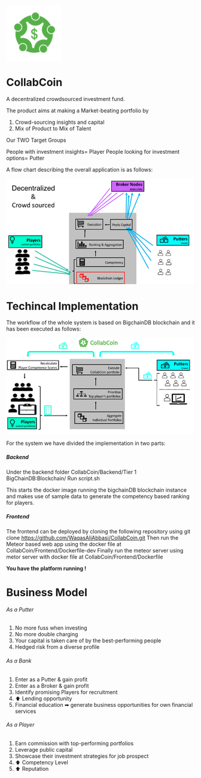  <img src="/logo.png" width="150" align= "center"/>

# CollabCoin

A decentralized crowdsourced investment fund.

The product aims at making a Market-beating portfolio by 
1. Crowd-sourcing insights and capital
2. Mix of Product to Mix of Talent

Our TWO Target Groups

People with investment insights= Player
People looking for investment options= Putter

A flow chart describing the overall application is as follows:

<p align="center">
  <img src="/execution.png" width="800"/>
</p>


# Techincal Implementation 

The workflow of the whole system is based on BigchainDB blockchain and it has been executed as follows:

<p align="center">
  <img src="/Collabcoin-Workflow.png" width="800"/>
</p>

For the system we have divided the implementation in two parts:

##### Backend
Under the backend folder CollabCoin/Backend/Tier 1 BigChainDB:Blockchain/ 
Run script.sh 

This starts the docker image running the bigchainDB blockchain instance and makes use of sample data to generate the competency based ranking for players. 

##### Frontend

The frontend can be deployed by cloning the following repository using git clone https://github.com/WaqasAliAbbasi/CollabCoin.git
Then run the Meteor based web app using the docker file at CollabCoin/Frontend/Dockerfile-dev
Finally run the meteor server using metor server with docker file at CollabCoin/Frontend/Dockerfile

<b> You have the platform running ! </b>

# Business Model

###### As a Putter

1. No more fuss when investing
2. No more double charging
3. Your capital is taken care of by the best-performing people 
4. Hedged risk from a diverse profile

###### As a Bank
1. Enter as a Putter & gain profit
2. Enter as a Broker & gain profit
3. Identify promising Players for recruitment
4. ⬆ Lending opportunity
5. Financial education ➡ generate business opportunities for own financial services

###### As a Player
1. Earn commission with top-performing portfolios
2. Leverage public capital
3. Showcase their investment strategies for job prospect
4. ⬆ Competency Level
5. ⬆ Reputation








